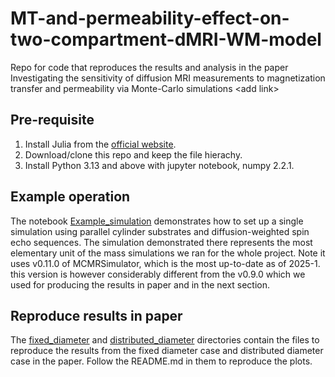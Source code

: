 # MT-and-permeability-effect-on-two-compartment-dMRI-WM-model
Repo for code that reproduces the results and analysis in the paper Investigating the sensitivity of diffusion MRI measurements to magnetization transfer and permeability via Monte-Carlo simulations &lt;add link>

## Pre-requisite
1. Install Julia from the [official website](https://julialang.org/downloads/).
2. Download/clone this repo and keep the file hierachy.
3. Install Python 3.13 and above with jupyter notebook, numpy 2.2.1.

## Example operation
The notebook [Example_simulation](https://github.com/zhiyuzheng1769/MT-and-permeability-effect-on-two-compartment-dMRI-WM-model/blob/main/Example_simulation.ipynb) demonstrates how to set up a single simulation using parallel cylinder substrates and diffusion-weighted spin echo sequences. The simulation demonstrated there represents the most elementary unit of the mass simulations we ran for the whole project. Note it uses v0.11.0 of MCMRSimulator, which is the most up-to-date as of 2025-1. this version is however considerably different from the v0.9.0 which we used for producing the results in paper and in the next section.

## Reproduce results in paper
The [fixed_diameter](https://github.com/zhiyuzheng1769/MT-and-permeability-effect-on-two-compartment-dMRI-WM-model/tree/main/fixed_diameter) and [distributed_diameter](https://github.com/zhiyuzheng1769/MT-and-permeability-effect-on-two-compartment-dMRI-WM-model/tree/main/distributed_diameter) directories contain the files to reproduce the results from the fixed diameter case and distributed diameter case in the paper. Follow the README.md in them to reproduce the plots.
